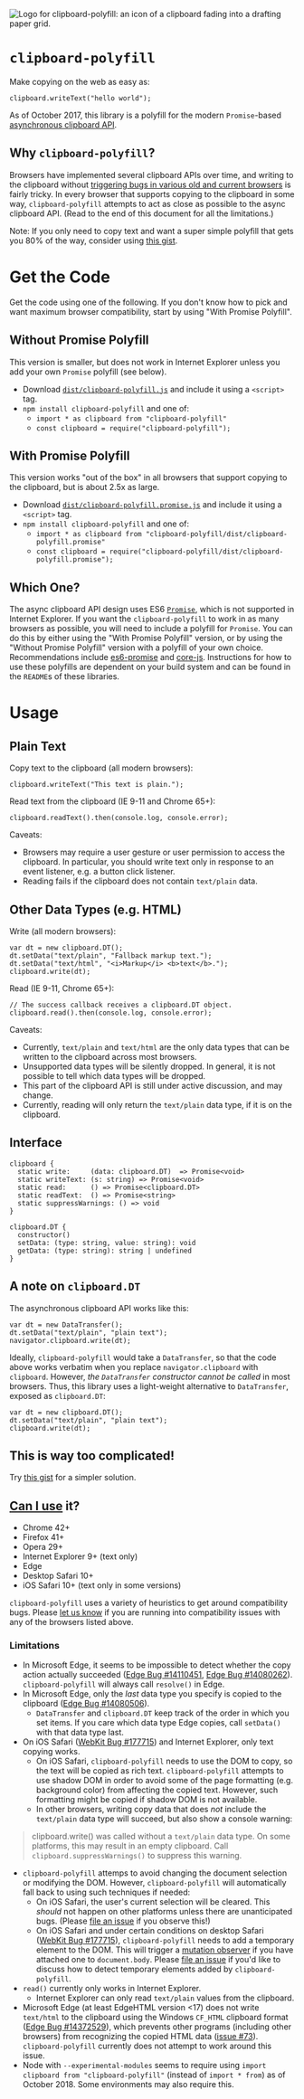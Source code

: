 ![Logo for clipboard-polyfill: an icon of a clipboard fading into a drafting paper grid.](clipboard-polyfill-logo.svg)

# `clipboard-polyfill`

Make copying on the web as easy as:

    clipboard.writeText("hello world");

As of October 2017, this library is a polyfill for the modern `Promise`-based [asynchronous clipboard API](https://www.w3.org/TR/clipboard-apis/#async-clipboard-api).

## Why `clipboard-polyfill`?

Browsers have implemented several clipboard APIs over time, and writing to the clipboard without [triggering bugs in various old and current browsers](https://github.com/lgarron/clipboard-polyfill/blob/master/experiment/Conclusions.md) is fairly tricky. In every browser that supports copying to the clipboard in some way, `clipboard-polyfill` attempts to act as close as possible to the async clipboard API. (Read to the end of this document for all the limitations.)

Note: If you only need to copy text and want a super simple polyfill that gets you 80% of the way, consider using [this gist](https://gist.github.com/lgarron/d1dee380f4ed9d825ca7).

# Get the Code

Get the code using one of the following. If you don't know how to pick and want maximum browser compatibility, start by using "With Promise Polyfill".

## Without Promise Polyfill

This version is smaller, but does not work in Internet Explorer unless you add your own `Promise` polyfill (see below).

- Download [`dist/clipboard-polyfill.js`](https://github.com/lgarron/clipboard-polyfill/releases/latest/download/clipboard-polyfill.js) and include it using a `<script>` tag.
- `npm install clipboard-polyfill` and one of:
  - `import * as clipboard from "clipboard-polyfill"`
  - `const clipboard = require("clipboard-polyfill");`

## With Promise Polyfill

This version works "out of the box" in all browsers that support copying to the clipboard, but is about 2.5x as large.

- Download [`dist/clipboard-polyfill.promise.js`](https://github.com/lgarron/clipboard-polyfill/releases/latest/download/clipboard-polyfill.promise.js) and include it using a `<script>` tag.
- `npm install clipboard-polyfill` and one of:
  - `import * as clipboard from "clipboard-polyfill/dist/clipboard-polyfill.promise"`
  - `const clipboard = require("clipboard-polyfill/dist/clipboard-polyfill.promise");`

## Which One?

The async clipboard API design uses ES6 [`Promise`](https://developer.mozilla.org/en-US/docs/Web/JavaScript/Reference/Global_Objects/Promise), which is not supported in Internet Explorer. If you want the `clipboard-polyfill` to work in as many browsers as possible, you will need to include a polyfill for `Promise`. You can do this by either using the "With Promise Polyfill" version, or by using the "Without Promise Polyfill" version with a polyfill of your own choice. Recommendations include [es6-promise](https://github.com/stefanpenner/es6-promise) and [core-js](https://github.com/zloirock/core-js). Instructions for how to use these polyfills are dependent on your build system and can be found in the `README`s of these libraries.

# Usage

## Plain Text

Copy text to the clipboard (all modern browsers):

    clipboard.writeText("This text is plain.");

Read text from the clipboard (IE 9-11 and Chrome 65+):

    clipboard.readText().then(console.log, console.error);

Caveats:

- Browsers may require a user gesture or user permission to access the clipboard. In particular, you should write text only in response to an event listener, e.g. a button click listener.
- Reading fails if the clipboard does not contain `text/plain` data.

## Other Data Types (e.g. HTML)

Write (all modern browsers):

    var dt = new clipboard.DT();
    dt.setData("text/plain", "Fallback markup text.");
    dt.setData("text/html", "<i>Markup</i> <b>text</b>.");
    clipboard.write(dt);

Read (IE 9-11, Chrome 65+):

    // The success callback receives a clipboard.DT object.
    clipboard.read().then(console.log, console.error);

Caveats:

- Currently, `text/plain` and `text/html` are the only data types that can be written to the clipboard across most browsers.
- Unsupported data types will be silently dropped. In general, it is not possible to tell which data types will be dropped.
- This part of the clipboard API is still under active discussion, and may change.
- Currently, reading will only return the `text/plain` data type, if it is on the clipboard.

## Interface

    clipboard {
      static write:     (data: clipboard.DT)  => Promise<void>
      static writeText: (s: string) => Promise<void>
      static read:      () => Promise<clipboard.DT>
      static readText:  () => Promise<string>
      static suppressWarnings: () => void
    }

    clipboard.DT {
      constructor()
      setData: (type: string, value: string): void
      getData: (type: string): string | undefined
    }

## A note on `clipboard.DT`

The asynchronous clipboard API works like this:

    var dt = new DataTransfer();
    dt.setData("text/plain", "plain text");
    navigator.clipboard.write(dt);

Ideally, `clipboard-polyfill` would take a `DataTransfer`, so that the code above works verbatim when you replace `navigator.clipboard` with `clipboard`. However, *the `DataTransfer` constructor cannot be called* in most browsers. Thus, this library uses a light-weight alternative to `DataTransfer`, exposed as `clipboard.DT`:

    var dt = new clipboard.DT();
    dt.setData("text/plain", "plain text");
    clipboard.write(dt);


## This is way too complicated!

Try [this gist](https://gist.github.com/lgarron/d1dee380f4ed9d825ca7) for a simpler solution.

## [Can I use](http://caniuse.com/#feat=clipboard) it?

- Chrome 42+
- Firefox 41+
- Opera 29+
- Internet Explorer 9+ (text only)
- Edge
- Desktop Safari 10+
- iOS Safari 10+ (text only in some versions)

`clipboard-polyfill` uses a variety of heuristics to get around compatibility bugs. Please [let us know](https://github.com/lgarron/clipboard-polyfill/issues/new) if you are running into compatibility issues with any of the browsers listed above.

### Limitations

- In Microsoft Edge, it seems to be impossible to detect whether the copy action actually succeeded ([Edge Bug #14110451](https://developer.microsoft.com/en-us/microsoft-edge/platform/issues/14110451/), [Edge Bug #14080262](https://developer.microsoft.com/en-us/microsoft-edge/platform/issues/14080262/)). `clipboard-polyfill` will always call `resolve()` in Edge.
- In Microsoft Edge, only the *last* data type you specify is copied to the clipboard ([Edge Bug #14080506](https://developer.microsoft.com/en-us/microsoft-edge/platform/issues/14080506/)).
  - `DataTransfer` and `clipboard.DT` keep track of the order in which you set items. If you care which data type Edge copies, call `setData()` with that data type last.
- On iOS Safari ([WebKit Bug #177715](https://bugs.webkit.org/show_bug.cgi?id=177715)) and Internet Explorer, only text copying works.
  - On iOS Safari, `clipboard-polyfill` needs to use the DOM to copy, so the text will be copied as rich text. `clipboard-polyfill` attempts to use shadow DOM in order to avoid some of the page formatting (e.g. background color) from affecting the copied text. However, such formatting might be copied if shadow DOM is not available.
  - In other browsers, writing copy data that does *not* include the `text/plain` data type will succeed, but also show a console warning:

> clipboard.write() was called without a `text/plain` data type. On some platforms, this may result in an empty clipboard. Call `clipboard.suppressWarnings()` to suppress this warning.

- `clipboard-polyfill` attemps to avoid changing the document selection or modifying the DOM. However, `clipboard-polyfill` will automatically fall back to using such techniques if needed:
  - On iOS Safari, the user's current selection will be cleared. This *should* not happen on other platforms unless there are unanticipated bugs. (Please [file an issue](https://github.com/lgarron/clipboard-polyfill/issues/new) if you observe this!)
  - On iOS Safari and under certain conditions on desktop Safari ([WebKit Bug #177715](https://bugs.webkit.org/show_bug.cgi?id=156529)), `clipboard-polyfill` needs to add a temporary element to the DOM. This will trigger a [mutation observer](https://developer.mozilla.org/en-US/docs/Web/API/MutationObserver) if you have attached one to `document.body`. Please [file an issue](https://github.com/lgarron/clipboard-polyfill/issues/new) if you'd like to discuss how to detect temporary elements added by `clipboard-polyfill`.
- `read()` currently only works in Internet Explorer.
  - Internet Explorer can only read `text/plain` values from the clipboard.
- Microsoft Edge (at least EdgeHTML version <17) does not write `text/html` to the clipboard using the Windows `CF_HTML` clipboard format ([Edge Bug #14372529](https://developer.microsoft.com/en-us/microsoft-edge/platform/issues/14372529/)), which prevents other programs (including other browsers) from recognizing the copied HTML data ([issue #73](https://github.com/lgarron/clipboard-polyfill/issues/73)). `clipboard-polyfill` currently does not attempt to work around this issue.
- Node with `--experimental-modules` seems to require using `import clipboard from "clipboard-polyfill"` (instead of `import * from`) as of October 2018. Some environments may also require this.
